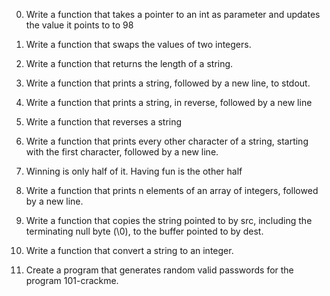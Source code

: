 0. Write a function that takes a pointer to an int as parameter and updates the value it points to to 98

1. Write a function that swaps the values of two integers.

2. Write a function that returns the length of a string.

3. Write a function that prints a string, followed by a new line, to stdout.

4. Write a function that prints a string, in reverse, followed by a new line

5. Write a function that reverses a string

6. Write a function that prints every other character of a string, starting with the first character, followed by a new line.

7. Winning is only half of it. Having fun is the other half

8. Write a function that prints n elements of an array of integers, followed by a new line.

9. Write a function that copies the string pointed to by src, including the terminating null byte (\0), to the buffer pointed to by dest.

10. Write a function that convert a string to an integer.

11. Create a program that generates random valid passwords for the program 101-crackme.


